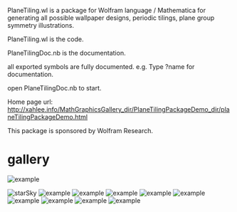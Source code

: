 PlaneTiling.wl is a package for Wolfram language / Mathematica for generating all possible wallpaper designs, periodic tilings, plane group symmetry illustrations.

PlaneTiling.wl
is the code.

PlaneTilingDoc.nb
is the documentation.

all exported symbols are fully documented. e.g.
Type
?name
for documentation.

open
PlaneTilingDoc.nb
to start.

Home page url:
http://xahlee.info/MathGraphicsGallery_dir/PlaneTilingPackageDemo_dir/planeTilingPackageDemo.html

This package is sponsored by Wolfram Research.

# gallery

![example](plane_tiling_mathematica_2016-05-04_35001.png)

![starSky](starSky_2024-03-12_gyds.png)
![example](plane_tiling_2024-03-12_233921.png)
![example](plane_tiling_2024-03-12_233934.png)
![example](plane_tiling_2024-03-12_233952.png)
![example](plane_tiling_2024-03-12_234055.png)
![example](plane_tiling_2024-03-12_234143.png)
![example](plane_tiling_2024-03-12_234234.png)
![example](plane_tiling_2024-03-12_234300.png)
![example](plane_tiling_2024-03-12_234639.png)
![example](plane_tiling_2024-03-12_234712.png)
